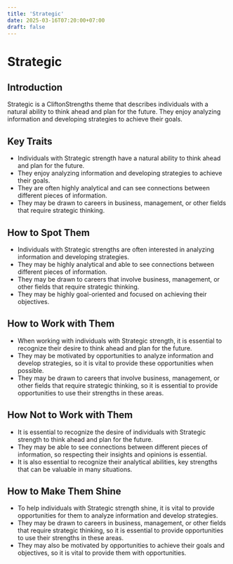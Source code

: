 ```yaml
---
title: 'Strategic'
date: 2025-03-16T07:20:00+07:00
draft: false
---
```


# Strategic

## Introduction

Strategic is a CliftonStrengths theme that describes individuals with a natural ability to think ahead and plan for the future. They enjoy analyzing information and developing strategies to achieve their goals.

## Key Traits

- Individuals with Strategic strength have a natural ability to think ahead and plan for the future.
- They enjoy analyzing information and developing strategies to achieve their goals.
- They are often highly analytical and can see connections between different pieces of information.
- They may be drawn to careers in business, management, or other fields that require strategic thinking.

## How to Spot Them

- Individuals with Strategic strengths are often interested in analyzing information and developing strategies.
- They may be highly analytical and able to see connections between different pieces of information.
- They may be drawn to careers that involve business, management, or other fields that require strategic thinking.
- They may be highly goal-oriented and focused on achieving their objectives.

## How to Work with Them

- When working with individuals with Strategic strength, it is essential to recognize their desire to think ahead and plan for the future.
- They may be motivated by opportunities to analyze information and develop strategies, so it is vital to provide these opportunities when possible.
- They may be drawn to careers that involve business, management, or other fields that require strategic thinking, so it is essential to provide opportunities to use their strengths in these areas.

## How Not to Work with Them

- It is essential to recognize the desire of individuals with Strategic strength to think ahead and plan for the future.
- They may be able to see connections between different pieces of information, so respecting their insights and opinions is essential.
- It is also essential to recognize their analytical abilities, key strengths that can be valuable in many situations.

## How to Make Them Shine

- To help individuals with Strategic strength shine, it is vital to provide opportunities for them to analyze information and develop strategies.
- They may be drawn to careers in business, management, or other fields that require strategic thinking, so it is essential to provide opportunities to use their strengths in these areas.
- They may also be motivated by opportunities to achieve their goals and objectives, so it is vital to provide them with opportunities.
